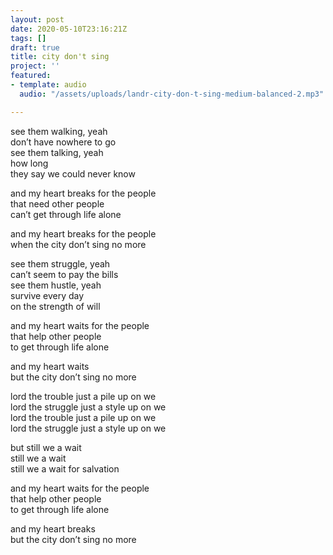 ```yaml
---
layout: post
date: 2020-05-10T23:16:21Z
tags: []
draft: true
title: city don't sing
project: ''
featured:
- template: audio
  audio: "/assets/uploads/landr-city-don-t-sing-medium-balanced-2.mp3"

---
```

see them walking, yeah  
don’t have nowhere to go  
see them talking, yeah  
how long  
they say we could never know

and my heart breaks for the people  
that need other people  
can’t get through life alone

and my heart breaks for the people  
when the city don’t sing no more

see them struggle, yeah  
can’t seem to pay the bills  
see them hustle, yeah  
survive every day  
on the strength of will

and my heart waits for the people  
that help other people  
to get through life alone

and my heart waits  
but the city don’t sing no more

lord the trouble just a pile up on we  
lord the struggle just a style up on we  
lord the trouble just a pile up on we  
lord the struggle just a style up on we

but still we a wait  
still we a wait  
still we a wait for salvation

and my heart waits for the people  
that help other people  
to get through life alone

and my heart breaks  
but the city don’t sing no more